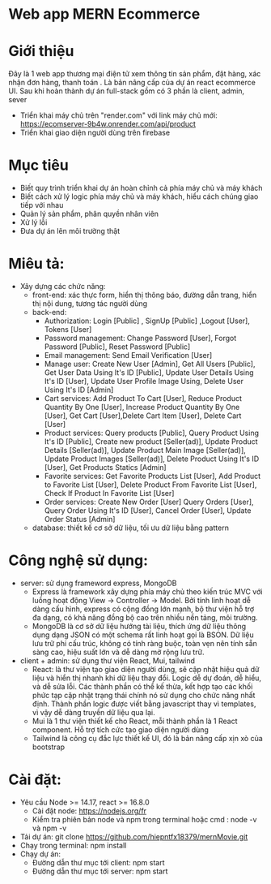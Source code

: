 # Web app  MERN Ecommerce
# Giới thiệu
Đây là 1 web app thương mại điện tử xem thông tin sản phẩm, đặt hàng, xác nhận đơn hàng, thanh toán . Là bản nâng cấp của dự án react ecommerce UI.
Sau khi hoàn thành dự án full-stack gồm có 3 phần là client, admin, sever
- Triển khai máy chủ trên "render.com" với link máy chủ mới: https://ecomserver-9b4w.onrender.com/api/product
- Triển khai giao diện người dùng trên firebase

# Mục tiêu
- Biết quy trình triển khai dự án hoàn chỉnh cả phía máy chủ và máy khách
- Biết cách xử lý logic phía máy chủ và máy khách, hiểu cách chúng giao tiếp với nhau
- Quản lý sản phẩm, phân quyền nhân viên
- Xử lý lỗi
- Đưa dự án lên môi trường thật
  
# Miêu tả:
- Xây dựng các chức năng:
   + front-end: xác thực form, hiển thị thông báo, đường dẫn trang, hiển thị nội dung, tương tác người dùng
   + back-end:
       - Authorization: Login [Public] , SignUp [Public] ,Logout [User], Tokens [User]
       - Password management: Change Password [User], Forgot Password [Public], Reset Password [Public]
       - Email management: Send Email Verification [User]
       - Manage user: Create New User [Admin], Get All Users [Public], Get User Data Using It's ID [Public], Update User Details Using It's ID [User], Update User Profile Image Using, Delete User Using It's ID [Admin]
       - Cart services: Add Product To Cart [User], Reduce Product Quantity By One [User], Increase Product Quantity By One [User], Get Cart [User],Delete Cart Item [User], Delete Cart [User]
       - Product services: Query products [Public], Query Product Using It's ID [Public], Create new product [Seller(ad)], Update Product Details [Seller(ad)], Update Product Main Image [Seller(ad)], Update Product Images [Seller(ad)], Delete Product Using It's ID [User], Get Products Statics [Admin]
       - Favorite services: Get Favorite Products List [User], Add Product to Favorite List [User], Delete Product From Favorite List [User], Check If Product In Favorite List [User]
       - Order services: Create New Order [User] Query Orders [User], Query Order Using It's ID [User], Cancel Order [User], Update Order Status [Admin]
   + database: thiết kế cơ sở dữ liệu, tối ưu dữ liệu bằng pattern

# Công nghệ sử dụng: 
- server: sử dụng frameword express, MongoDB
   + Express là framework xây dựng phía máy chủ theo kiến trúc MVC với luồng hoạt động View -> Controller -> Model. Bởi tính linh hoạt dễ dàng cấu hình, express có cộng đồng lớn mạnh, bộ thư viện hỗ trợ đa dạng, có khả năng đồng bộ cao trên nhiều nền tảng, môi trường.
   + MongoDB là cơ sở dữ liệu hướng tài liệu, thích ứng dữ liệu thông dụng dạng JSON có một schema rất linh hoạt gọi là BSON. Dữ liệu lưu trữ phi cấu trúc, không có tính ràng buộc, toàn vẹn nên tính sẵn sàng cao, hiệu suất lớn và dễ dàng mở rộng lưu trữ.
- client + admin: sử dụng thư viện React, Mui, tailwind
  + React: là thư viện tạo giao diện người dùng, sẽ cập nhật hiệu quả dữ liệu và hiển thị nhanh khi dữ liệu thay đổi. Logic dễ dự đoán, dễ hiểu, và dễ sửa lỗi. Các thành phần có thể kế thừa, kết hợp tạo các khối phức tạp cập nhật trạng thái chính nó sử dụng cho chức năng nhất định. Thành phần logic được viết bằng javascript thay vì templates, vì vậy dễ dàng truyền dữ liệu qua lại.
  + Mui là 1 thư viện thiết kế cho React, mỗi thành phần là 1 React component. Hỗ trợ tích cức tạo giao diện người dùng
  + Tailwind là công cụ đắc lực thiết kế UI, đó là bản nâng cấp xịn xò của bootstrap
  
# Cài đặt:
- Yêu cầu Node >= 14.17, react >= 16.8.0
   + Cài đặt node: https://nodejs.org/fr
   + Kiểm tra phiên bản node và npm trong terminal hoặc cmd : node -v và npm -v
- Tải dự án: git clone https://github.com/hiepntfx18379/mernMovie.git
- Chạy trong terminal: npm install
- Chạy dự án:
     + Đường dẫn thư mục tới client: npm start
     + Đường dẫn thư mục tới server: npm start
